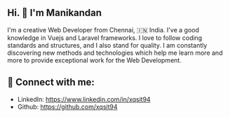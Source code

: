 ## Hi. 👋 I'm Manikandan
I'm a creative Web Developer from Chennai, 🇮🇳 India. I've a good knowledge in Vuejs and Laravel frameworks. I love to follow coding standards and structures, and I also stand for quality. I am constantly discovering new methods and technologies which help me learn more and more to provide exceptional work for the Web Development.

## 🤝 Connect with me:
- LinkedIn: https://www.linkedin.com/in/xqsit94
- Github: https://github.com/xqsit94